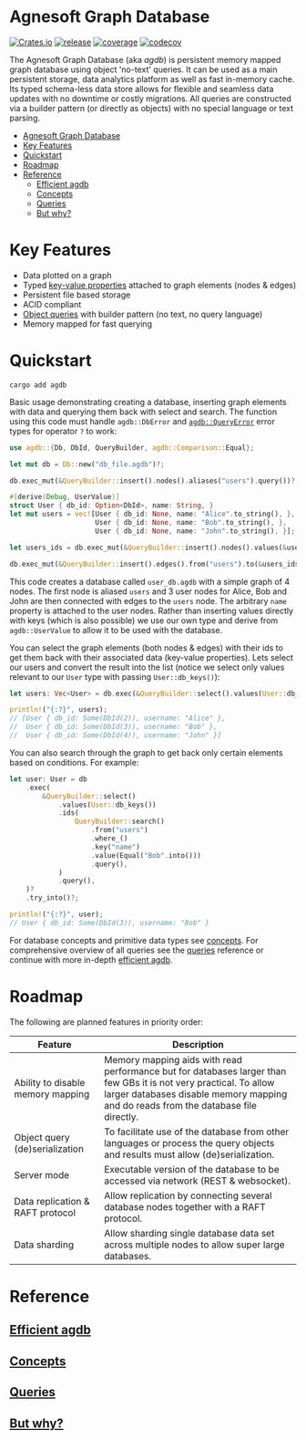 # Agnesoft Graph Database

[![Crates.io](https://img.shields.io/crates/v/agdb)](https://crates.io/crates/agdb) [![release](https://github.com/agnesoft/agdb/actions/workflows/release.yaml/badge.svg)](https://github.com/agnesoft/agdb/actions/workflows/release.yaml) [![coverage](https://github.com/agnesoft/agdb/actions/workflows/coverage.yaml/badge.svg)](https://github.com/agnesoft/agdb/actions/workflows/coverage.yaml) [![codecov](https://codecov.io/gh/agnesoft/agdb/branch/main/graph/badge.svg?token=Z6YO8C3XGU)](https://codecov.io/gh/agnesoft/agdb)

The Agnesoft Graph Database (aka _agdb_) is persistent memory mapped graph database using object 'no-text' queries. It can be used as a main persistent storage, data analytics platform as well as fast in-memory cache. Its typed schema-less data store allows for flexible and seamless data updates with no downtime or costly migrations. All queries are constructed via a builder pattern (or directly as objects) with no special language or text parsing.

- [Agnesoft Graph Database](#agnesoft-graph-database)
- [Key Features](#key-features)
- [Quickstart](#quickstart)
- [Roadmap](#roadmap)
- [Reference](#reference)
  - [Efficient agdb](#efficient-agdb)
  - [Concepts](#concepts)
  - [Queries](#queries)
  - [But why?](#but-why)

# Key Features

- Data plotted on a graph
- Typed [key-value properties](docs/concepts.md#data-types) attached to graph elements (nodes & edges)
- Persistent file based storage
- ACID compliant
- [Object queries](docs/queries.md) with builder pattern (no text, no query language)
- Memory mapped for fast querying

# Quickstart

```
cargo add agdb
```

Basic usage demonstrating creating a database, inserting graph elements with data and querying them back with select and search. The function using this code must handle `agdb::DbError` and [`agdb::QueryError`](docs/queries.md#queryerror) error types for operator `?` to work:

```Rust
use agdb::{Db, DbId, QueryBuilder, agdb::Comparison::Equal};

let mut db = Db::new("db_file.agdb")?;

db.exec_mut(&QueryBuilder::insert().nodes().aliases("users").query())?;

#[derive(Debug, UserValue)]
struct User { db_id: Option<DbId>, name: String, }
let mut users = vec![User { db_id: None, name: "Alice".to_string(), },
                     User { db_id: None, name: "Bob".to_string(), },
                     User { db_id: None, name: "John".to_string(), }];

let users_ids = db.exec_mut(&QueryBuilder::insert().nodes().values(&users).query())?;

db.exec_mut(&QueryBuilder::insert().edges().from("users").to(&users_ids).query())?;
```

This code creates a database called `user_db.agdb` with a simple graph of 4 nodes. The first node is aliased `users` and 3 user nodes for Alice, Bob and John are then connected with edges to the `users` node. The arbitrary `name` property is attached to the user nodes. Rather than inserting values directly with keys (which is also possible) we use our own type and derive from `agdb::UserValue` to allow it to be used with the database.

You can select the graph elements (both nodes & edges) with their ids to get them back with their associated data (key-value properties). Lets select our users and convert the result into the list (notice we select only values relevant to our `User` type with passing `User::db_keys()`):

```Rust
let users: Vec<User> = db.exec(&QueryBuilder::select().values(User::db_keys()).ids(&users_ids).query())?.try_into()?;

println!("{:?}", users);
// [User { db_id: Some(DbId(2)), username: "Alice" },
//  User { db_id: Some(DbId(3)), username: "Bob" },
//  User { db_id: Some(DbId(4)), username: "John" }]
```

You can also search through the graph to get back only certain elements based on conditions. For example:

```Rust
let user: User = db
    .exec(
        &QueryBuilder::select()
            .values(User::db_keys())
            .ids(
                QueryBuilder::search()
                    .from("users")
                    .where_()
                    .key("name")
                    .value(Equal("Bob".into()))
                    .query(),
            )
            .query(),
    )?
    .try_into()?;

println!("{:?}", user);
// User { db_id: Some(DbId(3)), username: "Bob" }
```

For database concepts and primitive data types see [concepts](docs/concepts.md). For comprehensive overview of all queries see the [queries](docs/queries.md) reference or continue with more in-depth [efficient agdb](docs/efficient_agdb.md).

# Roadmap

The following are planned features in priority order:

| Feature                           | Description                                                                                                                                                                                              |
| --------------------------------- | -------------------------------------------------------------------------------------------------------------------------------------------------------------------------------------------------------- |
| Ability to disable memory mapping | Memory mapping aids with read performance but for databases larger than few GBs it is not very practical. To allow larger databases disable memory mapping and do reads from the database file directly. |
| Object query (de)serialization    | To facilitate use of the database from other languages or process the query objects and results must allow (de)serialization.                                                                            |
| Server mode                       | Executable version of the database to be accessed via network (REST & websocket).                                                                                                                        |
| Data replication & RAFT protocol  | Allow replication by connecting several database nodes together with a RAFT protocol.                                                                                                                    |
| Data sharding                     | Allow sharding single database data set across multiple nodes to allow super large databases.                                                                                                            |

# Reference

## [Efficient agdb](docs/efficient_agdb.md)

## [Concepts](docs/concepts.md)

## [Queries](docs/queries.md)

## [But why?](docs/but_why.md)
